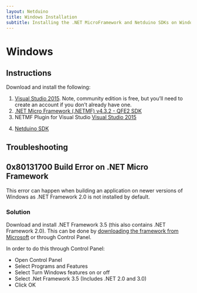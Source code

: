 ```yaml
---
layout: Netduino
title: Windows Installation
subtitle: Installing the .NET MicroFramework and Netduino SDKs on Windows.
---
```

# Windows

## Instructions

Download and install the following:

1.  [Visual Studio 2015](https://visualstudio.microsoft.com/vs/older-downloads/). Note, community edition is free, but you’ll need to create an account if you don’t already have one.
2.  [.NET Micro Framework (.NETMF) v4.3.2 - QFE2 SDK](https://www.wildernesslabs.co/downloads?f=/NETMF_SDK/netmf-v4.3.2-SDK-QFE2-RTM.zip)
3. NETMF Plugin for Visual Studio [Visual Studio 2015](https://www.wildernesslabs.co/downloads?f=/NETMF_SDK/netmfvs14.vsix)
<!-- or [Visual Studio 2013](http://downloads.wildernesslabs.co/NETMF_SDK/netmfvs2013.vsix)-->
4. [Netduino SDK](https://www.wildernesslabs.co/downloads?f=/Netduino_SDK/netduinosdk_v5.exe)

## Troubleshooting

## 0x80131700 Build Error on .NET Micro Framework

This error can happen when building an application on newer versions of Windows as .NET Framework 2.0 is not installed by default.

### Solution

Download and install .NET Framework 3.5 (this also contains .NET Framework 2.0).  This can be done by [downloading the framework from Microsoft](https://www.microsoft.com/en-us/download/details.aspx?id=22) or through Control Panel.

In order to do this through Control Panel:

* Open Control Panel
* Select Programs and Features
* Select Turn Windows features on or off
* Select .Net Framework 3.5 (Includes .NET 2.0 and 3.0)
* Click OK

